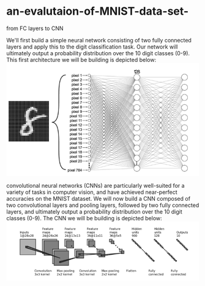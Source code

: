 # an-evalutaion-of-MNIST-data-set-
from FC layers to CNN 

We'll first build a simple neural network consisting of two fully connected layers and apply this to the digit classification task. Our network will ultimately output a probability distribution over the 10 digit classes (0-9). This first architecture we will be building is depicted below:
![](Capture1.PNG)

convolutional neural networks (CNNs) are particularly well-suited for a variety of tasks in computer vision, and have achieved near-perfect accuracies on the MNIST dataset. We will now build a CNN composed of two convolutional layers and pooling layers, followed by two fully connected layers, and ultimately output a probability distribution over the 10 digit classes (0-9). The CNN we will be building is depicted below:
![](Capture2.PNG)
